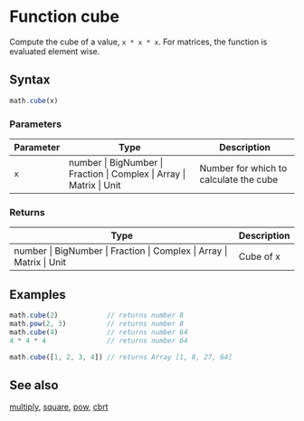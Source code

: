<!-- Note: This file is automatically generated from source code comments. Changes made in this file will be overridden. -->

# Function cube

Compute the cube of a value, `x * x * x`.
For matrices, the function is evaluated element wise.


## Syntax

```js
math.cube(x)
```

### Parameters

Parameter | Type | Description
--------- | ---- | -----------
`x` | number &#124; BigNumber &#124; Fraction &#124; Complex &#124; Array &#124; Matrix &#124; Unit | Number for which to calculate the cube

### Returns

Type | Description
---- | -----------
number &#124; BigNumber &#124; Fraction &#124; Complex &#124; Array &#124; Matrix &#124; Unit | Cube of x


## Examples

```js
math.cube(2)            // returns number 8
math.pow(2, 3)          // returns number 8
math.cube(4)            // returns number 64
4 * 4 * 4               // returns number 64

math.cube([1, 2, 3, 4]) // returns Array [1, 8, 27, 64]
```


## See also

[multiply](multiply.md),
[square](square.md),
[pow](pow.md),
[cbrt](cbrt.md)
